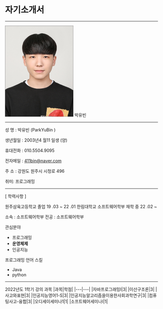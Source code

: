 # 자기소개서  
---
<img src=pyb.jpg height=300 widht=300>
박유빈

---

성 명 : 박유빈 (ParkYuBin )  

생년월일 : 2003년4 월11 일생 (양)

휴대전화 : 010.5504.9095

전자메일 : 411bin@naver.com

주 소 : 강원도 원주시 시청로 496

취미: 프로그래밍

---

[ 학력사항 ]

원주삼육고등학교 졸업                     19 .03 ~ 22 .01
한림대학교 소프트웨어학부 재학 중         22 .02 ~ 


소속 : 소프트웨어학부
전공 : 소프트웨어학부

관심분야
* 프로그래밍
* **운영체제**
* 인공지능

프로그래밍 언어 스킬
* Java
* python

-------------------

2022년도 1학기 강의 과목
|과목|학점|
|---|---|
|자바프로그래밍I|3|
|이산구조론|3|
|사고와표현|3|
|인공지능영어1-S|3|
|인공지능알고리즘을이용한사회과학연구|3|
|컴퓨팅사고-융합|3|
|오디세이세미나1|1|
|소프트웨어세미나I|1|

